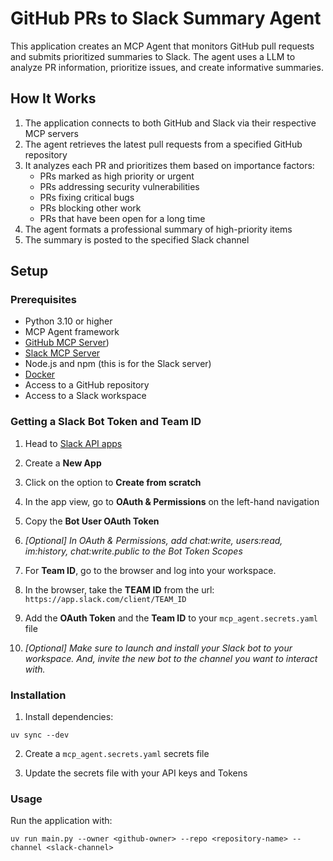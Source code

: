 # GitHub PRs to Slack Summary Agent

This application creates an MCP Agent that monitors GitHub pull requests and submits prioritized summaries to Slack. The agent uses a LLM to analyze PR information, prioritize issues, and create informative summaries.

## How It Works

1. The application connects to both GitHub and Slack via their respective MCP servers
2. The agent retrieves the latest pull requests from a specified GitHub repository
3. It analyzes each PR and prioritizes them based on importance factors:
   - PRs marked as high priority or urgent
   - PRs addressing security vulnerabilities
   - PRs fixing critical bugs
   - PRs blocking other work
   - PRs that have been open for a long time
4. The agent formats a professional summary of high-priority items
5. The summary is posted to the specified Slack channel

## Setup

### Prerequisites

- Python 3.10 or higher
- MCP Agent framework
- [GitHub MCP Server](https://github.com/github/github-mcp-server))
- [Slack MCP Server](https://github.com/modelcontextprotocol/servers/tree/main/src/slack)
- Node.js and npm (this is for the Slack server)
- [Docker](https://www.docker.com/)
- Access to a GitHub repository
- Access to a Slack workspace

### Getting a Slack Bot Token and Team ID

1. Head to [Slack API apps](https://api.slack.com/apps)

2. Create a **New App**

3. Click on the option to **Create from scratch**

4. In the app view, go to **OAuth & Permissions** on the left-hand navigation

5. Copy the **Bot User OAuth Token**
   
6. *[Optional] In OAuth & Permissions, add chat:write, users:read, im:history, chat:write.public to the Bot Token Scopes*

7. For **Team ID**, go to the browser and log into your workspace.
   
8. In the browser, take the **TEAM ID** from the url: `https://app.slack.com/client/TEAM_ID`

9. Add the **OAuth Token** and the **Team ID** to your `mcp_agent.secrets.yaml` file

10. *[Optional] Make sure to launch and install your Slack bot to your workspace. And, invite the new bot to the channel you want to interact with.*

### Installation

1. Install dependencies:
```
uv sync --dev
```

2. Create a `mcp_agent.secrets.yaml` secrets file

3. Update the secrets file with your API keys and Tokens

### Usage

Run the application with:
```
uv run main.py --owner <github-owner> --repo <repository-name> --channel <slack-channel>
```
